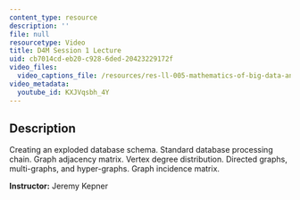```yaml
---
content_type: resource
description: ''
file: null
resourcetype: Video
title: D4M Session 1 Lecture
uid: cb7014cd-eb20-c928-6ded-20423229172f
video_files:
  video_captions_file: /resources/res-ll-005-mathematics-of-big-data-and-machine-learning-january-iap-2020/class-videos/d4m-session-1-lecture/KXJVqsbh_4Y.vtt
video_metadata:
  youtube_id: KXJVqsbh_4Y
---
```


Description
-----------

Creating an exploded database schema. Standard database processing chain. Graph adjacency matrix. Vertex degree distribution. Directed graphs, multi-graphs, and hyper-graphs. Graph incidence matrix.

**Instructor:** Jeremy Kepner